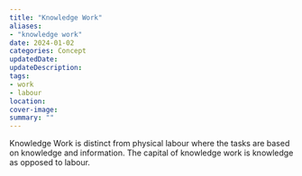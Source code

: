 ```yaml
---
title: "Knowledge Work"
aliases: 
- "knowledge work"
date: 2024-01-02
categories: Concept
updatedDate:
updateDescription: 
tags: 
- work
- labour
location: 
cover-image: 
summary: "" 
---
```


Knowledge Work is distinct from physical labour where the tasks are based on knowledge and information. The capital of knowledge work is knowledge as opposed to labour. 